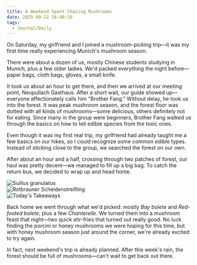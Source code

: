 ```yaml
---
title: A Weekend Spent Chasing Mushrooms
date: 2025-09-22 16:48:18
tags:
  - Journal/Daily
---
```

On Saturday, my girlfriend and I joined a mushroom-picking trip—it was my first time really experiencing Munich's mushroom season.

There were about a dozen of us, mostly Chinese students studying in Munich, plus a few older ladies. We'd packed everything the night before—paper bags, cloth bags, gloves, a small knife.

It took us about an hour to get there, and then we arrived at our meeting point, Neupullach Gasthaus. After a short wait, our guide showed up—everyone affectionately calls him "Brother Fang." Without delay, he took us into the forest. It was peak mushroom season, and the forest floor was dotted with all kinds of mushrooms—some delicious, others definitely not for eating. Since many in the group were beginners, Brother Fang walked us through the basics on how to tell edible species from the toxic ones.

Even though it was my first real trip, my girlfriend had already taught me a few basics on our hikes, so I could recognize some common edible types. Instead of sticking close to the group, we searched the forest on our own.

After about an hour and a half, crossing through two patches of forest, our haul was pretty decent—we managed to fill up a big bag. To catch the return bus, we decided to wrap up and head home.

![Suillus granulatus](https://cx-onedrive.pages.dev/api/raw?path=/Album/20250920-Munich-Mushroom/Mushroom.jpg)  
![Rotbrauner Scheidenstreifling](https://cx-onedrive.pages.dev/api/raw?path=/Album/20250920-Munich-Mushroom/IMG_3377.jpg)  
![Today's Takeaways](https://cx-onedrive.pages.dev/api/raw?path=/Album/20250920-Munich-Mushroom/IMG_3382.jpg)

Back home we went through what we'd picked: mostly *Bay bolete* and *Red-footed bolete*, plus a few *Chanterelle*. We turned them into a mushroom feast that night—two quick stir-fries that turned out really good. No luck finding the porcini or honey mushrooms we were hoping for this time, but with honey mushroom season just around the corner, we're already excited to try again.

In fact, next weekend's trip is already planned. After this week's rain, the forest should be full of mushrooms—can't wait to get back out there.
